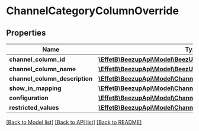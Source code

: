 # ChannelCategoryColumnOverride

## Properties
Name | Type | Description | Notes
------------ | ------------- | ------------- | -------------
**channel_column_id** | [**\EffetB\BeezupApi\Model\BeezUPCommonChannelColumnId**](BeezUPCommonChannelColumnId.md) |  | 
**channel_column_name** | [**\EffetB\BeezupApi\Model\BeezUPCommonChannelColumnName**](BeezUPCommonChannelColumnName.md) |  | 
**channel_column_description** | [**\EffetB\BeezupApi\Model\ChannelColumnDescription**](ChannelColumnDescription.md) |  | [optional] 
**show_in_mapping** | [**\EffetB\BeezupApi\Model\ChannelColumnShowInMapping**](ChannelColumnShowInMapping.md) |  | 
**configuration** | [**\EffetB\BeezupApi\Model\ChannelColumnConfiguration**](ChannelColumnConfiguration.md) |  | 
**restricted_values** | [**\EffetB\BeezupApi\Model\ChannelColumnRestrictedValues**](ChannelColumnRestrictedValues.md) |  | [optional] 

[[Back to Model list]](../README.md#documentation-for-models) [[Back to API list]](../README.md#documentation-for-api-endpoints) [[Back to README]](../README.md)


